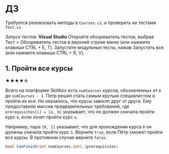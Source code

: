 # ДЗ

Требуется реализовать методы в `Courses.cs`, и проверить их тестами `Test.cs`

*Запуск тестов:* 
**Visual Studio**
Откройте обозреватель тестов, выбрав Тест > Обозреватель тестов в верхней строке меню (или нажмите клавиши CTRL + E, T).
Запустите модульные тесты, нажав Запустить все (или нажмите клавиши CTRL + R, V).

## 1. Пройти все курсы

★★★★☆

Всего на платформе Skillbox есть `numCourses` курсов, обозначенных от `0` до `numCourses - 1`. Петр
решил стать самым крутым специалистом и пройти их все. Но оказалось, что курсы зависят друг от
друга. Ему предоставили массив предварительных требований, где `prerequisites[i] = [a, b]`
указывает, что он должен сначала пройти курс `b`, если хочет пройти курс `а`.

Например, пара `[0, 1]` указывает, что для прохождения курса `0` он должны сначала пройти курс `1`.
Верните `true`, если Пётр сможет пройти все курсы. В противном случае верните `false`.

```C#
bool CanFinish(int numCourses,int[,]prerequisites)
```
